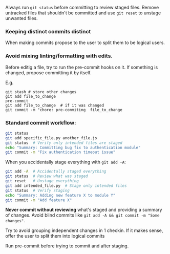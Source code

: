 Always run `git status` before committing to review staged files. Remove untracked files that shouldn't be committed and use `git reset` to unstage unwanted files.

### Keeping distinct commits distinct

When making commits propose to the user to split them to be logical users.

### Avoid mixing linting/formatting with edits.

Before editig a file, try to run the pre-commit hooks on it.
If something is changed, propose committing it by itself.

E.g.

```
git stash # store other changes
git add file_to_change
pre-commit
git add file_to_change  # if it was changed
git commit -m "chore: pre-commiting  file_to_change

```

### Standard commit workflow:

```bash
git status
git add specific_file.py another_file.js
git status  # Verify only intended files are staged
echo "Summary: Committing bug fix to authentication module"
git commit -m "Fix authentication timeout issue"
```

When you accidentally stage everything with `git add -A`:

```bash
git add -A  # Accidentally staged everything
git status  # Review what was staged
git reset   # Unstage everything
git add intended_file.py  # Stage only intended files
git status  # Verify staging
echo "Summary: Adding new feature X to module Y"
git commit -m "Add feature X"
```

**Never commit without reviewing** what's staged and providing a summary of changes. Avoid blind commits like `git add -A && git commit -m "Some changes"`.

Try to avoid grouping independent changes in 1 checkin. If it makes sense, offer the user to split them into logical commits

Run pre-commit before trying to commit and after staging.

